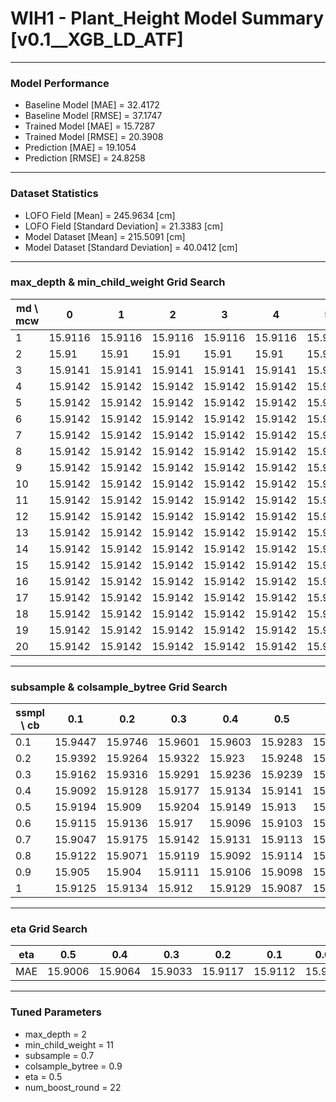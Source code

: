 # WIH1 - Plant_Height Model Summary [v0.1__XGB_LD_ATF]

***

### Model Performance

- Baseline Model [MAE] = 32.4172
- Baseline Model [RMSE] = 37.1747
- Trained Model [MAE] = 15.7287
- Trained Model [RMSE] = 20.3908
- Prediction [MAE] = 19.1054
- Prediction [RMSE] = 24.8258
***

### Dataset Statistics

- LOFO Field [Mean] = 245.9634 [cm]
- LOFO Field [Standard Deviation] = 21.3383 [cm]
- Model Dataset [Mean] = 215.5091 [cm]
- Model Dataset [Standard Deviation] = 40.0412 [cm]
***

### max_depth & min_child_weight Grid Search

|   md \ mcw |       0 |       1 |       2 |       3 |       4 |       5 |       6 |       7 |       8 |       9 |      10 |      11 |      12 |      13 |      14 |      15 |      16 |      17 |      18 |      19 |      20 |
|------------|---------|---------|---------|---------|---------|---------|---------|---------|---------|---------|---------|---------|---------|---------|---------|---------|---------|---------|---------|---------|---------|
|          1 | 15.9116 | 15.9116 | 15.9116 | 15.9116 | 15.9116 | 15.9116 | 15.9116 | 15.9116 | 15.9116 | 15.9116 | 15.9116 | 15.9116 | 15.9116 | 15.9116 | 15.9116 | 15.9116 | 15.9116 | 15.9116 | 15.9116 | 15.9116 | 15.9116 |
|          2 | 15.91   | 15.91   | 15.91   | 15.91   | 15.91   | 15.91   | 15.91   | 15.91   | 15.91   | 15.91   | 15.91   | 15.91   | 15.91   | 15.91   | 15.91   | 15.91   | 15.91   | 15.91   | 15.91   | 15.91   | 15.91   |
|          3 | 15.9141 | 15.9141 | 15.9141 | 15.9141 | 15.9141 | 15.9141 | 15.9141 | 15.9141 | 15.9141 | 15.9141 | 15.9141 | 15.9141 | 15.9141 | 15.9141 | 15.9141 | 15.9141 | 15.9141 | 15.9141 | 15.9141 | 15.9141 | 15.9141 |
|          4 | 15.9142 | 15.9142 | 15.9142 | 15.9142 | 15.9142 | 15.9142 | 15.9142 | 15.9142 | 15.9142 | 15.9142 | 15.9142 | 15.9142 | 15.9142 | 15.9142 | 15.9142 | 15.9142 | 15.9142 | 15.9142 | 15.9142 | 15.9142 | 15.9142 |
|          5 | 15.9142 | 15.9142 | 15.9142 | 15.9142 | 15.9142 | 15.9142 | 15.9142 | 15.9142 | 15.9142 | 15.9142 | 15.9142 | 15.9142 | 15.9142 | 15.9142 | 15.9142 | 15.9142 | 15.9142 | 15.9142 | 15.9142 | 15.9142 | 15.9142 |
|          6 | 15.9142 | 15.9142 | 15.9142 | 15.9142 | 15.9142 | 15.9142 | 15.9142 | 15.9142 | 15.9142 | 15.9142 | 15.9142 | 15.9142 | 15.9142 | 15.9142 | 15.9142 | 15.9142 | 15.9142 | 15.9142 | 15.9142 | 15.9142 | 15.9142 |
|          7 | 15.9142 | 15.9142 | 15.9142 | 15.9142 | 15.9142 | 15.9142 | 15.9142 | 15.9142 | 15.9142 | 15.9142 | 15.9142 | 15.9142 | 15.9142 | 15.9142 | 15.9142 | 15.9142 | 15.9142 | 15.9142 | 15.9142 | 15.9142 | 15.9142 |
|          8 | 15.9142 | 15.9142 | 15.9142 | 15.9142 | 15.9142 | 15.9142 | 15.9142 | 15.9142 | 15.9142 | 15.9142 | 15.9142 | 15.9142 | 15.9142 | 15.9142 | 15.9142 | 15.9142 | 15.9142 | 15.9142 | 15.9142 | 15.9142 | 15.9142 |
|          9 | 15.9142 | 15.9142 | 15.9142 | 15.9142 | 15.9142 | 15.9142 | 15.9142 | 15.9142 | 15.9142 | 15.9142 | 15.9142 | 15.9142 | 15.9142 | 15.9142 | 15.9142 | 15.9142 | 15.9142 | 15.9142 | 15.9142 | 15.9142 | 15.9142 |
|         10 | 15.9142 | 15.9142 | 15.9142 | 15.9142 | 15.9142 | 15.9142 | 15.9142 | 15.9142 | 15.9142 | 15.9142 | 15.9142 | 15.9142 | 15.9142 | 15.9142 | 15.9142 | 15.9142 | 15.9142 | 15.9142 | 15.9142 | 15.9142 | 15.9142 |
|         11 | 15.9142 | 15.9142 | 15.9142 | 15.9142 | 15.9142 | 15.9142 | 15.9142 | 15.9142 | 15.9142 | 15.9142 | 15.9142 | 15.9142 | 15.9142 | 15.9142 | 15.9142 | 15.9142 | 15.9142 | 15.9142 | 15.9142 | 15.9142 | 15.9142 |
|         12 | 15.9142 | 15.9142 | 15.9142 | 15.9142 | 15.9142 | 15.9142 | 15.9142 | 15.9142 | 15.9142 | 15.9142 | 15.9142 | 15.9142 | 15.9142 | 15.9142 | 15.9142 | 15.9142 | 15.9142 | 15.9142 | 15.9142 | 15.9142 | 15.9142 |
|         13 | 15.9142 | 15.9142 | 15.9142 | 15.9142 | 15.9142 | 15.9142 | 15.9142 | 15.9142 | 15.9142 | 15.9142 | 15.9142 | 15.9142 | 15.9142 | 15.9142 | 15.9142 | 15.9142 | 15.9142 | 15.9142 | 15.9142 | 15.9142 | 15.9142 |
|         14 | 15.9142 | 15.9142 | 15.9142 | 15.9142 | 15.9142 | 15.9142 | 15.9142 | 15.9142 | 15.9142 | 15.9142 | 15.9142 | 15.9142 | 15.9142 | 15.9142 | 15.9142 | 15.9142 | 15.9142 | 15.9142 | 15.9142 | 15.9142 | 15.9142 |
|         15 | 15.9142 | 15.9142 | 15.9142 | 15.9142 | 15.9142 | 15.9142 | 15.9142 | 15.9142 | 15.9142 | 15.9142 | 15.9142 | 15.9142 | 15.9142 | 15.9142 | 15.9142 | 15.9142 | 15.9142 | 15.9142 | 15.9142 | 15.9142 | 15.9142 |
|         16 | 15.9142 | 15.9142 | 15.9142 | 15.9142 | 15.9142 | 15.9142 | 15.9142 | 15.9142 | 15.9142 | 15.9142 | 15.9142 | 15.9142 | 15.9142 | 15.9142 | 15.9142 | 15.9142 | 15.9142 | 15.9142 | 15.9142 | 15.9142 | 15.9142 |
|         17 | 15.9142 | 15.9142 | 15.9142 | 15.9142 | 15.9142 | 15.9142 | 15.9142 | 15.9142 | 15.9142 | 15.9142 | 15.9142 | 15.9142 | 15.9142 | 15.9142 | 15.9142 | 15.9142 | 15.9142 | 15.9142 | 15.9142 | 15.9142 | 15.9142 |
|         18 | 15.9142 | 15.9142 | 15.9142 | 15.9142 | 15.9142 | 15.9142 | 15.9142 | 15.9142 | 15.9142 | 15.9142 | 15.9142 | 15.9142 | 15.9142 | 15.9142 | 15.9142 | 15.9142 | 15.9142 | 15.9142 | 15.9142 | 15.9142 | 15.9142 |
|         19 | 15.9142 | 15.9142 | 15.9142 | 15.9142 | 15.9142 | 15.9142 | 15.9142 | 15.9142 | 15.9142 | 15.9142 | 15.9142 | 15.9142 | 15.9142 | 15.9142 | 15.9142 | 15.9142 | 15.9142 | 15.9142 | 15.9142 | 15.9142 | 15.9142 |
|         20 | 15.9142 | 15.9142 | 15.9142 | 15.9142 | 15.9142 | 15.9142 | 15.9142 | 15.9142 | 15.9142 | 15.9142 | 15.9142 | 15.9142 | 15.9142 | 15.9142 | 15.9142 | 15.9142 | 15.9142 | 15.9142 | 15.9142 | 15.9142 | 15.9142 |

***

### subsample & colsample_bytree Grid Search

|   ssmpl \ cb |     0.1 |     0.2 |     0.3 |     0.4 |     0.5 |     0.6 |     0.7 |     0.8 |     0.9 |     1.0 |
|--------------|---------|---------|---------|---------|---------|---------|---------|---------|---------|---------|
|          0.1 | 15.9447 | 15.9746 | 15.9601 | 15.9603 | 15.9283 | 15.9491 | 15.9519 | 15.9388 | 15.9702 | 15.9352 |
|          0.2 | 15.9392 | 15.9264 | 15.9322 | 15.923  | 15.9248 | 15.9169 | 15.923  | 15.9275 | 15.9127 | 15.9171 |
|          0.3 | 15.9162 | 15.9316 | 15.9291 | 15.9236 | 15.9239 | 15.916  | 15.9156 | 15.9227 | 15.9146 | 15.9108 |
|          0.4 | 15.9092 | 15.9128 | 15.9177 | 15.9134 | 15.9141 | 15.9177 | 15.9063 | 15.908  | 15.9134 | 15.9093 |
|          0.5 | 15.9194 | 15.909  | 15.9204 | 15.9149 | 15.913  | 15.9122 | 15.9137 | 15.9138 | 15.9094 | 15.9141 |
|          0.6 | 15.9115 | 15.9136 | 15.917  | 15.9096 | 15.9103 | 15.9107 | 15.9143 | 15.9112 | 15.9121 | 15.9121 |
|          0.7 | 15.9047 | 15.9175 | 15.9142 | 15.9131 | 15.9113 | 15.9107 | 15.9102 | 15.9067 | 15.9033 | 15.9071 |
|          0.8 | 15.9122 | 15.9071 | 15.9119 | 15.9092 | 15.9114 | 15.9131 | 15.9094 | 15.9091 | 15.9111 | 15.91   |
|          0.9 | 15.905  | 15.904  | 15.9111 | 15.9106 | 15.9098 | 15.9068 | 15.9123 | 15.9097 | 15.9076 | 15.9079 |
|          1   | 15.9125 | 15.9134 | 15.912  | 15.9129 | 15.9087 | 15.9123 | 15.9116 | 15.907  | 15.9117 | 15.91   |

***

### eta Grid Search

| eta   |     0.5 |     0.4 |     0.3 |     0.2 |     0.1 |    0.01 |   0.001 |
|-------|---------|---------|---------|---------|---------|---------|---------|
| MAE   | 15.9006 | 15.9064 | 15.9033 | 15.9117 | 15.9112 | 15.9118 | 79.3391 |

***

### Tuned Parameters

- max_depth = 2
- min_child_weight = 11
- subsample = 0.7
- colsample_bytree = 0.9
- eta = 0.5
- num_boost_round = 22

